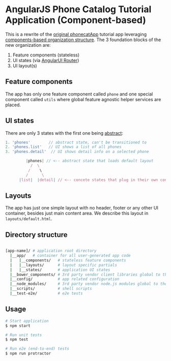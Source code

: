 # AngularJS Phone Catalog Tutorial Application (Component-based)

This is a rewrite of the [original phonecatApp](https://github.com/angular/angular-phonecat) tutorial app 
leveraging [components-based organization structure](http://demisx.github.io/angularjs/component-feature-based-organization/2014/12/02/angular-1-component-organization-1.html). The 3 foundation blocks of the new organization are:

1. Feature components (stateless)
1. UI states (via [AngularUI Router](https://github.com/angular-ui/ui-router))
1. UI layout(s)

## Feature components
The app has only one feature component called `phone` and one special component called `utils` where global feature agnostic helper services are placed. 

## UI states
There are only 3 states with the first one being [abstract](https://github.com/angular-ui/ui-router/wiki/Nested-States-%26-Nested-Views#abstract-states):

```js
1. 'phones'        // abstract state, can't be transitioned to
2. 'phones.list'   // UI shows a list of all phones
3. 'phones.detail'  // UI shows detail info on a selected phone

         |phones| // <-- abstract state that loads default layout
           /  \
          /    \
         /      \
      |list|  |detail| // <-- concete states that plug in their own content into the default layout
```

## Layouts
The app has just one simple layout with no header, footer or any other UI container, besides just main content area. We describe this layout in `layouts/default.html`. 

## Directory structure

```bash

[app-name]/ # application root directory 
  |__app/   # container for all user-generated app code
  |   |__components/   # stateless feature components
  |   |__layouts/      # layout specific partials
  |   |__states/       # application UI states
  |__bower_components/ # 3rd party vendor client libraries global to the entire app
  |__config/           # app related configuration
  |__node_modules/     # 3rd party vendor node.js modules global to the entire app
  |__scripts/          # shell scripts
  |__test-e2e/         # e2e tests

```

## Usage


```bash
# Start application
$ npm start

# Run unit tests
$ npm test

# Run e2e (end-to-end) tests
$ npm run protractor
```
